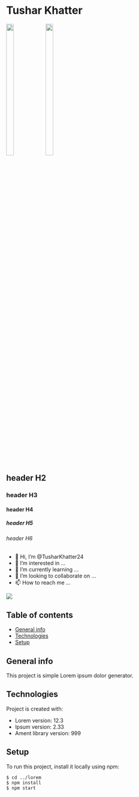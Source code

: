 # Tushar Khatter
<!--![icon](https://user-images.githubusercontent.com/77000632/111595242-eee84680-87f1-11eb-9cc3-c807417eca0f.JPG)-->
<img src="https://user-images.githubusercontent.com/77000632/111595242-eee84680-87f1-11eb-9cc3-c807417eca0f.JPG" width="20%" height="30%"> <img src="https://user-images.githubusercontent.com/77000632/111595242-eee84680-87f1-11eb-9cc3-c807417eca0f.JPG" width="20%" height="30%">

## header H2
### header H3
#### header H4
##### header H5
###### header H6
- 👋 Hi, I’m @TusharKhatter24
- 👀 I’m interested in ...
- 🌱 I’m currently learning ...
- 💞️ I’m looking to collaborate on ...
- 📫 How to reach me ...
 <img src="C:\Users\abc\OneDrive\Desktop\Tushar\RESUME\MyWebsite">
<!---
TusharKhatter24/TusharKhatter24 is a ✨ special ✨ repository because its `README.md` (this file) appears on your GitHub profile.
You can click the Preview link to take a look at your changes.
--->

## Table of contents
- [General info](https://tusharkhatter24.github.io/mywebsite.github.io/)
- [Technologies](#technologies)
- [Setup](#setup)

## General info
This project is simple Lorem ipsum dolor generator.
	
## Technologies
Project is created with:
* Lorem version: 12.3
* Ipsum version: 2.33
* Ament library version: 999
	
## Setup
To run this project, install it locally using npm:

```
$ cd ../lorem
$ npm install
$ npm start
```
 
